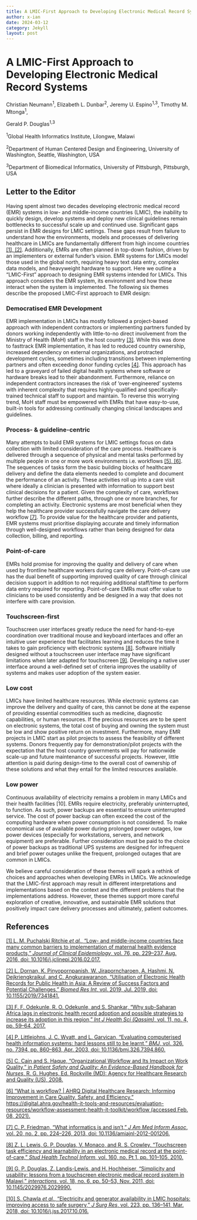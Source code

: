 ```yaml
---
title: A LMIC-First Approach to Developing Electronic Medical Record Systems
author: x-ian
date: 2024-03-12
category: Jekyll
layout: post
---
```


# A LMIC-First Approach to Developing Electronic Medical Record Systems

Christian Neumann<sup>1</sup>, Elizabeth L. Dunbar<sup>2</sup>, Jeremy
U. Espino<sup>1,3</sup>, Timothy M. Mtonga<sup>1</sup>,

Gerald P. Douglas<sup>1,3</sup>

<sup>1</sup>Global Health Informatics Institute, Lilongwe, Malawi

<sup>2</sup>Department of Human Centered Design and Engineering,
University of Washington, Seattle, Washington, USA

<sup>3</sup>Department of Biomedical Informatics, University of
Pittsburgh, Pittsburgh, USA

## Letter to the Editor

Having spent almost two decades developing electronic medical record
(EMR) systems in low- and middle-income countries (LMIC), the inability
to quickly design, develop systems and deploy new clinical guidelines
remain bottlenecks to successful scale up and continued use. Significant
gaps persist in EMR designs for LMIC settings. These gaps result from
failure to understand how the environments, models and processes of
delivering healthcare in LMICs are fundamentally different from high
income countries [\[1\],
\[2\]](https://www.zotero.org/google-docs/?PYBOwr). Additionally, EMRs
are often planned in top-down fashion, driven by an implementers or
external funder’s vision. EMR systems for LMICs model those used in the
global north, requiring heavy text data entry, complex data models, and
heavyweight hardware to support. Here we outline a “LMIC-First” approach
to designing EMR systems intended for LMICs. This approach considers the
EMR system, its environment and how these interact when the system is
implemented. The following six themes describe the proposed LMIC-First
approach to EMR design:

### Democratised EMR Development

EMR implementation in LMICs has mostly followed a project-based approach
with independent contractors or implementing partners funded by donors
working independently with little-to-no direct involvement from the
Ministry of Health (MoH) staff in the host country
[\[3\]](https://www.zotero.org/google-docs/?R7SydB). While this was done
to fasttrack EMR implementation, it has led to reduced country
ownership, increased dependency on external organizations, and
protracted development cycles, sometimes including transitions between
implementing partners and often exceeding donor funding cycles
[\[4\]](https://www.zotero.org/google-docs/?FCtJb8). This approach has
led to a graveyard of failed digital health systems where software or
hardware breaks lead to their abandonment. Furthermore, reliance on
independent contractors increases the risk of ‘over-engineered’ systems
with inherent complexity that requires highly-qualified and
specifically-trained technical staff to support and maintain. To reverse
this worrying trend, MoH staff must be empowered with EMRs that have
easy-to-use, built-in tools for addressing continually changing clinical
landscapes and guidelines.

### Process- & guideline-centric

Many attempts to build EMR systems for LMIC settings focus on data
collection with limited consideration of the care process. Healthcare is
delivered through a sequence of physical and mental tasks performed by
multiple people in one or more work environments i.e. workflows [\[5\],
\[6\]](https://www.zotero.org/google-docs/?YDnIQo). The sequences of
tasks form the basic building blocks of healthcare delivery and define
the data elements needed to complete and document the performance of an
activity. These activities roll up into a care visit where ideally a
clinician is presented with information to support best clinical
decisions for a patient. Given the complexity of care, workflows further
describe the different paths, through one or more branches, for
completing an activity. Electronic systems are most beneficial when they
help the healthcare provider successfully navigate the care delivery
workflow [\[7\]](https://www.zotero.org/google-docs/?749PG6). To provide
value for the healthcare provider and patients, EMR systems must
prioritise displaying accurate and timely information through
well-designed workflows rather than being designed for data collection,
billing, and reporting.

### Point-of-care

EMRs hold promise for improving the quality and delivery of care when
used by frontline healthcare workers during care delivery. Point-of-care
use has the dual benefit of supporting improved quality of care through
clinical decision support in addition to not requiring additional
staff/time to perform data entry required for reporting. Point-of-care
EMRs must offer value to clinicians to be used consistently and be
designed in a way that does not interfere with care provision.

### Touchscreen-first

Touchscreen user interfaces greatly reduce the need for hand-to-eye
coordination over traditional mouse and keyboard interfaces and offer an
intuitive user experience that facilitates learning and reduces the time
it takes to gain proficiency with electronic systems
[\[8\]](https://www.zotero.org/google-docs/?CAlvCm). Software initially
designed without a touchscreen user interface may have significant
limitations when later adapted for touchscreen
[\[9\]](https://www.zotero.org/google-docs/?Lte3sO). Developing a native
user interface around a well-defined set of criteria improves the
usability of systems and makes user adoption of the system easier.

### Low cost

LMICs have limited healthcare resources. While electronic systems can
improve the delivery and quality of care, this cannot be done at the
expense of providing essential commodities such as medicine, diagnostic
capabilities, or human resources. If the precious resources are to be
spent on electronic systems, the total cost of buying and owning the
system must be low and show positive return on investment. Furthermore,
many EMR projects in LMIC start as pilot projects to assess the
feasibility of different systems. Donors frequently pay for
demonstration/pilot projects with the expectation that the host country
governments will pay for nationwide scale-up and future maintenance of
successful projects. However, little attention is paid during
design-time to the overall cost of ownership of these solutions and what
they entail for the limited resources available.

### Low power

Continuous availability of electricity remains a problem in many LMICs
and their health facilities \[10\]. EMRs require electricity, preferably
uninterrupted, to function. As such, power backups are essential to
ensure uninterrupted service. The cost of power backup can often exceed
the cost of the computing hardware when power consumption is not
considered. To make economical use of available power during prolonged
power outages, low power devices (especially for workstations, servers,
and network equipment) are preferable. Further consideration must be
paid to the choice of power backups as traditional UPS systems are
designed for infrequent and brief power outages unlike the frequent,
prolonged outages that are common in LMICs.

We believe careful consideration of these themes will spark a rethink of
choices and approaches when developing EMRs in LMICs. We acknowledge
that the LMIC-first approach may result in different interpretations and
implementations based on the context and the different problems that the
implementations address. However, these themes support more careful
exploration of creative, innovative, and sustainable EMR solutions that
positively impact care delivery processes and ultimately, patient
outcomes.

## References

[\[1\] L. M. Puchalski Ritchie *et al.*, “Low- and middle-income
countries face many common barriers to implementation of maternal health
evidence products,” *Journal of Clinical Epidemiology*, vol. 76, pp.
229–237, Aug. 2016, doi:
10.1016/j.jclinepi.2016.02.017.](https://www.zotero.org/google-docs/?7We5BB)

[\[2\] L. Dornan, K. Pinyopornpanish, W. Jiraporncharoen, A. Hashmi, N.
Dejkriengkraikul, and C. Angkurawaranon, “Utilisation of Electronic
Health Records for Public Health in Asia: A Review of Success Factors
and Potential Challenges,” *Biomed Res Int*, vol. 2019, Jul. 2019, doi:
10.1155/2019/7341841.](https://www.zotero.org/google-docs/?7We5BB)

[\[3\] F. F. Odekunle, R. O. Odekunle, and S. Shankar, “Why sub-Saharan
Africa lags in electronic health record adoption and possible strategies
to increase its adoption in this region,” *Int J Health Sci (Qassim)*,
vol. 11, no. 4, pp. 59–64,
2017.](https://www.zotero.org/google-docs/?7We5BB)

[\[4\] P. Littlejohns, J. C. Wyatt, and L. Garvican, “Evaluating
computerised health information systems: hard lessons still to be
learnt,” *BMJ*, vol. 326, no. 7394, pp. 860–863, Apr. 2003, doi:
10.1136/bmj.326.7394.860.](https://www.zotero.org/google-docs/?7We5BB)

[\[5\] C. Cain and S. Haque, “Organizational Workflow and Its Impact on
Work Quality,” in *Patient Safety and Quality: An Evidence-Based
Handbook for Nurses*, R. G. Hughes, Ed. Rockville (MD): Agency for
Healthcare Research and Quality (US),
2008.](https://www.zotero.org/google-docs/?7We5BB)

[\[6\] “What is workflow? \| AHRQ Digital Healthcare Research: Informing
Improvement in Care Quality, Safety, and Efficiency.”
https://digital.ahrq.gov/health-it-tools-and-resources/evaluation-resources/workflow-assessment-health-it-toolkit/workflow
(accessed Feb. 08, 2021).](https://www.zotero.org/google-docs/?7We5BB)

[\[7\] C. P. Friedman, “What informatics is and isn’t,” *J Am Med Inform
Assoc*, vol. 20, no. 2, pp. 224–226, 2013, doi:
10.1136/amiajnl-2012-001206.](https://www.zotero.org/google-docs/?7We5BB)

[\[8\] Z. L. Lewis, G. P. Douglas, V. Monaco, and R. S. Crowley,
“Touchscreen task efficiency and learnability in an electronic medical
record at the point-of-care,” *Stud Health Technol Inform*, vol. 160,
no. Pt 1, pp. 101–105,
2010.](https://www.zotero.org/google-docs/?7We5BB)

[\[9\] G. P. Douglas, Z. Landis-Lewis, and H. Hochheiser, “Simplicity
and usability: lessons from a touchscreen electronic medical record
system in Malawi,” *interactions*, vol. 18, no. 6, pp. 50–53, Nov. 2011,
doi:
10.1145/2029976.2029990.](https://www.zotero.org/google-docs/?7We5BB)

[\[10\] S. Chawla *et al.*, “Electricity and generator availability in
LMIC hospitals: improving access to safe surgery,” *J Surg Res*, vol.
223, pp. 136–141, Mar. 2018, doi:
10.1016/j.jss.2017.10.016.](https://www.zotero.org/google-docs/?7We5BB)
